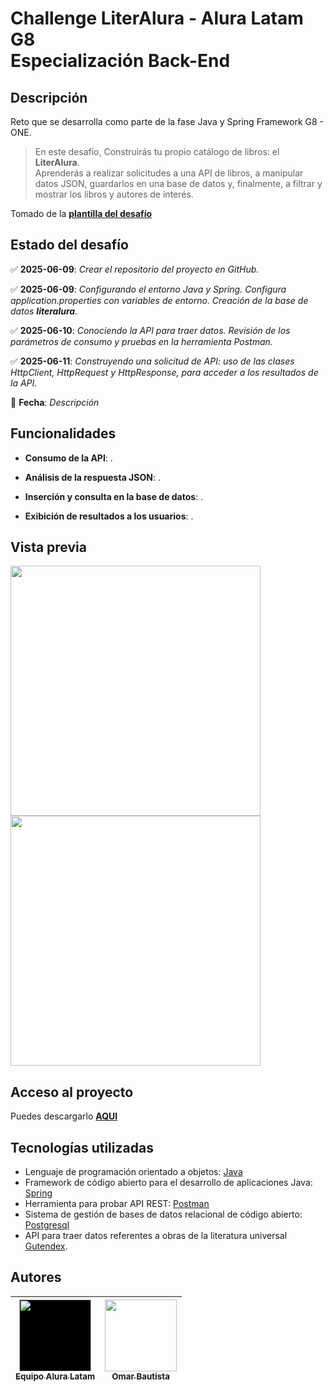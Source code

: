 # Challenge LiterAlura - Alura Latam G8<br>Especialización Back-End

## Descripción
Reto que se desarrolla como parte de la fase Java y Spring Framework G8 - ONE.

>En este desafío, Construirás tu propio catálogo de libros: el **LiterAlura**.<br>Aprenderás a realizar solicitudes a una API de libros, a manipular datos JSON, guardarlos en una base de datos y, finalmente, a filtrar y mostrar los libros y autores de interés.

Tomado de la **[plantilla del desafío](https://trello.com/b/WDyMPDMb/literalura-challenge-java)**

## Estado del desafío
:white_check_mark: **2025-06-09**: *Crear el repositorio del proyecto en GitHub.*

:white_check_mark: **2025-06-09**: *Configurando el entorno Java y Spring. Configura application.properties con variables de entorno. Creación de la base de datos **literalura**.*

:white_check_mark: **2025-06-10**: *Conociendo la API para traer datos. Revisión de los parámetros de consumo y pruebas en la herramienta Postman.*

:white_check_mark: **2025-06-11**: *Construyendo una solicitud de API: uso de las clases HttpClient, HttpRequest y HttpResponse, para acceder a los resultados de la API.*

:cherries: **Fecha**: *Descripción*

## Funcionalidades
- **Consumo de la API**: .

- **Análisis de la respuesta JSON**: .

- **Inserción y consulta en la base de datos**: .

- **Exibición de resultados a los usuarios**: .

## Vista previa
<img src="" width=400><br>
<img src="" width=400><br>

## Acceso al proyecto
Puedes descargarlo **[AQUI](https://github.com/oabm77/challenge-literalura/archive/refs/heads/master.zip)**

## Tecnologías utilizadas
- Lenguaje de programación orientado a objetos: [Java](https://www.java.com)
- Framework de código abierto para el desarrollo de aplicaciones Java: [Spring](https://spring.io)
- Herramienta para probar API REST: [Postman](https://www.postman.com)
- Sistema de gestión de bases de datos relacional de código abierto: [Postgresql](https://www.postgresql.org)
- API para traer datos referentes a obras de la literatura universal [Gutendex](https://gutendex.com/).

## Autores
| [<img src="https://www.aluracursos.com/assets/img/home/alura-logo.1730889068.svg" width=115 height=115 style="background-color:black;"><br><sub>Equipo Alura Latam</sub>](https://www.aluracursos.com) |  [<img src="https://live.staticflickr.com/65535/54296423135_023657de24_q_d.jpg" width=115><br><sub>Omar Bautista</sub>]([https://udocumentos.blogspot.com) |
| :---: | :---: |